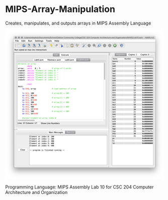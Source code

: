 # MIPS-Array-Manipulation

Creates, manipulates, and outputs arrays in MIPS Assembly Language

![MIPS-Array-Manipulation](https://github.com/rdtaylorjr/MIPS-Array-Manipulation/blob/master/MIPS-Array-Manipulation.png?raw=true)

Programming Language: MIPS Assembly
Lab 10 for CSC 204 Computer Architecture and Organization
